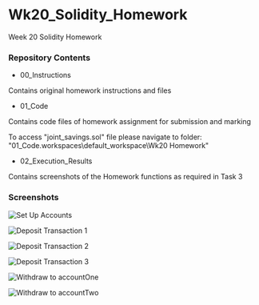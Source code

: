 # Wk20_Solidity_Homework
Week 20 Solidity Homework

### Repository Contents

- 00_Instructions

Contains original homework instructions and files

- 01_Code

Contains code files of homework assignment for submission and marking

To access "joint_savings.sol" file please navigate to folder: "01_Code\.workspaces\default_workspace\Wk20 Homework"

- 02_Execution_Results

Contains screenshots of the Homework functions as required in Task 3

### Screenshots


![Set Up Accounts](https://user-images.githubusercontent.com/97996333/184099303-8aa20614-402b-426a-9c9b-77e9d663beb8.PNG)

![Deposit Transaction 1](https://user-images.githubusercontent.com/97996333/184099354-eb4ae974-8100-4641-a6b3-4db68e7d9725.PNG)

![Deposit Transaction 2](https://user-images.githubusercontent.com/97996333/184099373-a811adce-8cbd-4614-a0bd-21658a25af0b.PNG)

![Deposit Transaction 3](https://user-images.githubusercontent.com/97996333/184099391-5244f0b6-f6f1-410e-a5bd-b5ba143ae12e.PNG)

![Withdraw to accountOne](https://user-images.githubusercontent.com/97996333/184099401-9ae57de9-5685-490d-8de8-4ef7adf17a04.PNG)

![Withdraw to accountTwo](https://user-images.githubusercontent.com/97996333/184099411-abcdf2ac-f9d9-461e-9026-44685db04b76.PNG)
